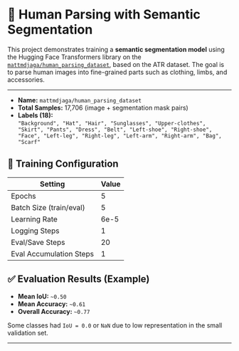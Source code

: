 # 🧠 Human Parsing with Semantic Segmentation

This project demonstrates training a **semantic segmentation model** using the Hugging Face Transformers library on the [`mattmdjaga/human_parsing_dataset`](https://huggingface.co/datasets/mattmdjaga/human_parsing_dataset), based on the ATR dataset. The goal is to parse human images into fine-grained parts such as clothing, limbs, and accessories.

---
- **Name:** `mattmdjaga/human_parsing_dataset`
- **Total Samples:** 17,706 (image + segmentation mask pairs)
- **Labels (18):**  
  `"Background", "Hat", "Hair", "Sunglasses", "Upper-clothes", "Skirt", "Pants", "Dress", "Belt", "Left-shoe", "Right-shoe", "Face", "Left-leg", "Right-leg", "Left-arm", "Right-arm", "Bag", "Scarf"`

## 🚀 Training Configuration

| Setting                     | Value           |
|----------------------------|-----------------|
| Epochs                     | 5               |
| Batch Size (train/eval)    | 5               |
| Learning Rate              | 6e-5            |
| Logging Steps              | 1               |
| Eval/Save Steps            | 20              |
| Eval Accumulation Steps    | 1               |



## ✅ Evaluation Results (Example)

- **Mean IoU:** `~0.50`
- **Mean Accuracy:** `~0.61`
- **Overall Accuracy:** `~0.77`

Some classes had `IoU = 0.0` or `NaN` due to low representation in the small validation set.

---
